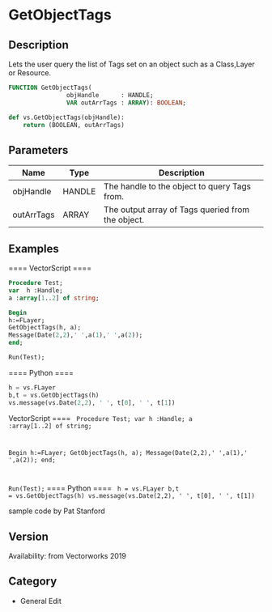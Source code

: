 # GetObjectTags

## Description
Lets the user query the list of Tags set on an object such as a Class,Layer or Resource.

```pascal
FUNCTION GetObjectTags(
				objHandle      : HANDLE;
				VAR outArrTags : ARRAY): BOOLEAN;
```

```python
def vs.GetObjectTags(objHandle):
    return (BOOLEAN, outArrTags)
```

## Parameters
|Name|Type|Description|
|---|---|---|
|objHandle|HANDLE|The handle to the object to query Tags from.|
|outArrTags|ARRAY|The output array of Tags queried from the object.|

## Examples
==== VectorScript ====
```pascal
Procedure Test;
var  h :Handle;
a :array[1..2] of string;

Begin
h:=FLayer;
GetObjectTags(h, a);
Message(Date(2,2),' ',a(1),' ',a(2));
end;

Run(Test);
```
==== Python ====
```python
h = vs.FLayer
b,t = vs.GetObjectTags(h)
vs.message(vs.Date(2,2), ' ', t[0], ' ', t[1])
```
VectorScript ====
<code lang="pas">
Procedure Test;
var  h :Handle;
a :array[1..2] of string;

Begin
h:=FLayer;
GetObjectTags(h, a);
Message(Date(2,2),' ',a(1),' ',a(2));
end;

Run(Test);</code>
==== Python ====
<code lang="py">
h = vs.FLayer
b,t = vs.GetObjectTags(h)
vs.message(vs.Date(2,2), ' ', t[0], ' ', t[1])
</code>

sample code by Pat Stanford

## Version
Availability: from Vectorworks 2019

## Category
* General Edit

